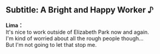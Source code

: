 # 

  
## Subtitle: A Bright and Happy Worker ♪
  
**Lima：**  
It's nice to work outside of Elizabeth Park now and again.  
I'm kind of worried about all the rough people though...  
But I'm not going to let that stop me.  
